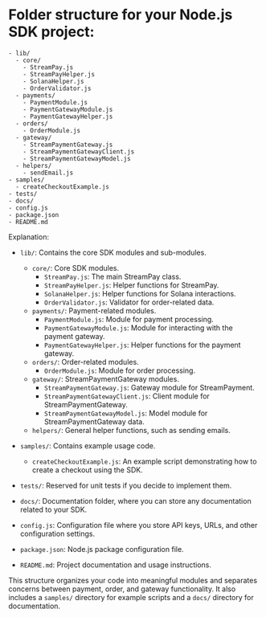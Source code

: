# Folder structure for your Node.js SDK project:

```
- lib/
  - core/
    - StreamPay.js
    - StreamPayHelper.js
    - SolanaHelper.js
    - OrderValidator.js
  - payments/
    - PaymentModule.js
    - PaymentGatewayModule.js
    - PaymentGatewayHelper.js
  - orders/
    - OrderModule.js
  - gateway/
    - StreamPaymentGateway.js
    - StreamPaymentGatewayClient.js
    - StreamPaymentGatewayModel.js
  - helpers/
    - sendEmail.js
- samples/
  - createCheckoutExample.js
- tests/
- docs/
- config.js
- package.json
- README.md
```

Explanation:

- `lib/`: Contains the core SDK modules and sub-modules.
  - `core/`: Core SDK modules.
    - `StreamPay.js`: The main StreamPay class.
    - `StreamPayHelper.js`: Helper functions for StreamPay.
    - `SolanaHelper.js`: Helper functions for Solana interactions.
    - `OrderValidator.js`: Validator for order-related data.
  - `payments/`: Payment-related modules.
    - `PaymentModule.js`: Module for payment processing.
    - `PaymentGatewayModule.js`: Module for interacting with the payment gateway.
    - `PaymentGatewayHelper.js`: Helper functions for the payment gateway.
  - `orders/`: Order-related modules.
    - `OrderModule.js`: Module for order processing.
  - `gateway/`: StreamPaymentGateway modules.
    - `StreamPaymentGateway.js`: Gateway module for StreamPayment.
    - `StreamPaymentGatewayClient.js`: Client module for StreamPaymentGateway.
    - `StreamPaymentGatewayModel.js`: Model module for StreamPaymentGateway data.
  - `helpers/`: General helper functions, such as sending emails.

- `samples/`: Contains example usage code.
  - `createCheckoutExample.js`: An example script demonstrating how to create a checkout using the SDK.

- `tests/`: Reserved for unit tests if you decide to implement them.

- `docs/`: Documentation folder, where you can store any documentation related to your SDK.

- `config.js`: Configuration file where you store API keys, URLs, and other configuration settings.

- `package.json`: Node.js package configuration file.

- `README.md`: Project documentation and usage instructions.

This structure organizes your code into meaningful modules and separates concerns between payment, order, and gateway functionality. It also includes a `samples/` directory for example scripts and a `docs/` directory for documentation.